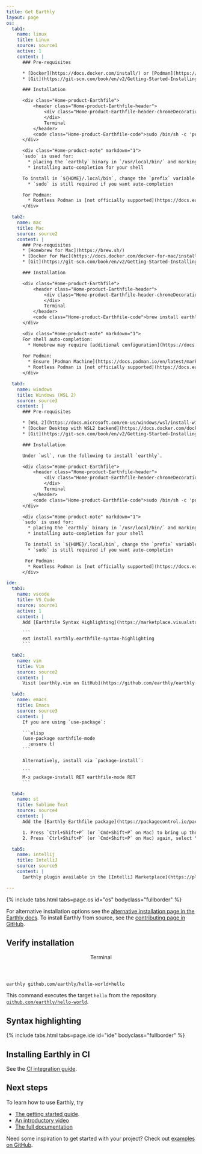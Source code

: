 ```yaml
---
title: Get Earthly
layout: page
os:
  tab1:
    name: linux
    title: Linux
    source: source1
    active: 1
    content: |
      ### Pre-requisites

      * [Docker](https://docs.docker.com/install/) or [Podman](https://github.com/containers/podman/blob/main/docs/tutorials/podman_tutorial.md)
      * [Git](https://git-scm.com/book/en/v2/Getting-Started-Installing-Git)

      ### Installation

      <div class="Home-product-Earthfile">
          <header class="Home-product-Earthfile-header">
              <div class="Home-product-Earthfile-header-chromeDecoration">
              </div>
              Terminal
          </header>
          <code class="Home-product-Earthfile-code">sudo /bin/sh -c 'prefix=/usr/local && wget https://github.com/earthly/earthly/releases/latest/download/earthly-linux-amd64 -O "${prefix}/bin/earthly && chmod +x ${prefix}/bin/earthly && ${prefix}/bin/earthly bootstrap --with-autocomplete'</code>
      </div>

      <div class="Home-product-note" markdown="1">
      `sudo` is used for:
        * placing the `earthly` binary in `/usr/local/bin/` and marking it as executable
        * installing auto-completion for your shell

      To install in `${HOME}/.local/bin`, change the `prefix` variable to `${HOME}/.local`.
        * `sudo` is still required if you want auto-completion

      For Podman:
        * Rootless Podman is [not officially supported](https://docs.earthly.dev/docs/guides/podman#rootless-podman). Run podman with `sudo`
      </div>

  tab2:
    name: mac
    title: Mac
    source: source2
    content: |
      ### Pre-requisites
      * [Homebrew for Mac](https://brew.sh/)
      * [Docker for Mac](https://docs.docker.com/docker-for-mac/install/) or [Podman](https://github.com/containers/podman/blob/main/docs/tutorials/podman_tutorial.md)
      * [Git](https://git-scm.com/book/en/v2/Getting-Started-Installing-Git)

      ### Installation

      <div class="Home-product-Earthfile">
          <header class="Home-product-Earthfile-header">
              <div class="Home-product-Earthfile-header-chromeDecoration">
              </div>
              Terminal
          </header>
          <code class="Home-product-Earthfile-code">brew install earthly/earthly/earthly && earthly bootstrap</code>
      </div>

      <div class="Home-product-note" markdown="1">
      For shell auto-completion:
        * Homebrew may require [additional configuration](https://docs.brew.sh/Shell-Completion) in your profile
      
      For Podman:
        * Ensure [Podman Machine](https://docs.podman.io/en/latest/markdown/podman-machine.1.html) is running before running bootstrap
        * Rootless Podman is [not officially supported](https://docs.earthly.dev/docs/guides/podman#rootless-podman). Learn how to [switch to rootful mode](https://docs.podman.io/en/latest/markdown/podman-machine-set.1.html#rootful)
      </div>

  tab3:
    name: windows
    title: Windows (WSL 2)
    source: source3
    content: |
      ### Pre-requisites

      * [WSL 2](https://docs.microsoft.com/en-us/windows/wsl/install-win10)
      * [Docker Desktop with WSL2 backend](https://docs.docker.com/docker-for-windows/wsl/) or [Podman with WSL2 backend](https://github.com/containers/podman/blob/main/docs/tutorials/podman-for-windows.md)
      * [Git](https://git-scm.com/book/en/v2/Getting-Started-Installing-Git)

      ### Installation

      Under `wsl`, run the following to install `earthly`.

      <div class="Home-product-Earthfile">
          <header class="Home-product-Earthfile-header">
              <div class="Home-product-Earthfile-header-chromeDecoration">
              </div>
              Terminal
          </header>
          <code class="Home-product-Earthfile-code">sudo /bin/sh -c 'prefix=/usr/local && wget https://github.com/earthly/earthly/releases/latest/download/earthly-linux-amd64 -O ${prefix}/bin/earthly && chmod +x ${prefix}/bin/earthly && ${prefix}/bin/earthly bootstrap  --with-autocomplete'</code>
      </div>

      <div class="Home-product-note" markdown="1">
      `sudo` is used for:
        * placing the `earthly` binary in `/usr/local/bin/` and marking it as executable
        * installing auto-completion for your shell

       To install in `${HOME}/.local/bin`, change the `prefix` variable to `${HOME}/.local`.
        * `sudo` is still required if you want auto-completion

       For Podman:
        * Rootless Podman is [not officially supported](https://docs.earthly.dev/docs/guides/podman#rootless-podman). Run podman with `sudo`
      </div>

ide:
  tab1:
    name: vscode
    title: VS Code
    source: source1
    active: 1
    content: |
      Add [Earthfile Syntax Highlighting](https://marketplace.visualstudio.com/items?itemName=earthly.earthfile-syntax-highlighting) to VS Code.

      ```
      ext install earthly.earthfile-syntax-highlighting
      ```

  tab2:
    name: vim
    title: Vim
    source: source2
    content: |
      Visit [earthly.vim on GitHub](https://github.com/earthly/earthly.vim) for details.

  tab3:
    name: emacs
    title: Emacs
    source: source3
    content: |
      If you are using `use-package`:

      ```elisp
      (use-package earthfile-mode
        :ensure t)
      ```

      Alternatively, install via `package-install`:

      ```
      M-x package-install RET earthfile-mode RET
      ```

  tab4:
    name: st
    title: Sublime Text
    source: source4
    content: |
      Add the [Earthly Earthfile package](https://packagecontrol.io/packages/Earthly%20Earthfile) via Package Control:

      1. Press `Ctrl+Shift+P` (or `Cmd+Shift+P` on Mac) to bring up the Command Palette, and select **Install Package control** (if you haven't already installed Package Control).
      2. Press `Ctrl+Shift+P` (or `Cmd+Shift+P` on Mac) again, select "Package Control: Install Package" and select **Earthly Earthfile** to install.

  tab5:
    name: intellij
    title: IntelliJ
    source: source5
    content: |
      Earthly plugin available in the [IntelliJ Marketplace](https://plugins.jetbrains.com/plugin/20392-earthly).

---
```


<link rel="stylesheet" href="/assets/css/subpage.css">

{% include tabs.html tabs=page.os id="os" bodyclass="fullborder" %}

For alternative installation options see the [alternative installation page in the Earthly docs](https://docs.earthly.dev/docs/misc/alt-installation). To install Earthly from source, see the [contributing page in GitHub](https://github.com/earthly/earthly/blob/main/CONTRIBUTING.md).

<h2 class="
      mt-14
      mb-8
      text-3xl
      font-extrabold
      leading-none
      tracking-tight
      text-gray-900
      lg:text-3xl
      xl:text-4xl
      lg:mt-20
    ">Verify installation</h2>

<p class="-mt-4">
    <div class="Home-product-Earthfile">
        <header class="Home-product-Earthfile-header">
            <div class="Home-product-Earthfile-header-chromeDecoration">
            </div>
            Terminal
        </header>
        <code class="Home-product-Earthfile-code">earthly github.com/earthly/hello-world+hello</code>
    </div>
</p>

This command executes the target `hello` from the repository [`github.com/earthly/hello-world`](https://github.com/earthly/hello-world).

<h2 class="
      mt-14
      mb-5
      text-3xl
      font-extrabold
      leading-none
      tracking-tight
      text-gray-900
      lg:text-3xl
      xl:text-4xl
      lg:mt-20
    ">Syntax highlighting</h2>

{% include tabs.html tabs=page.ide id="ide" bodyclass="fullborder" %}

<h2 class="
      mt-14
      text-3xl
      font-extrabold
      leading-none
      tracking-tight
      text-gray-900
      lg:text-3xl
      xl:text-4xl
      lg:mt-20
    ">Installing Earthly in CI</h2>

See the [CI integration guide](https://docs.earthly.dev/guides/ci-integration).

<h2 class="
      mt-14
      text-3xl
      font-extrabold
      leading-none
      tracking-tight
      text-gray-900
      lg:text-3xl
      xl:text-4xl
      lg:mt-20
    ">Next steps</h2>

To learn how to use Earthly, try

- [The getting started guide](https://docs.earthly.dev/guides/basics).
- [An introductory video](https://www.youtube.com/watch?v=B7Q7S2lpshw)
- [The full documentation](https://docs.earthly.dev/)

Need some inspiration to get started with your project? Check out [examples on GitHub](https://github.com/earthly/earthly/tree/main/examples).
